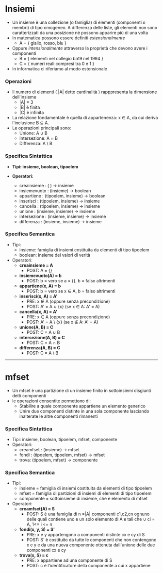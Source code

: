 <h1> Insiemi </h1>

* Un insieme è una collezione (o famiglia) di elementi (componenti o membri) di tipo omogeneo. A differenza delle liste, gli elementi non sono caratterizzati da una posizione né possono apparire più di una volta
* In matematica possono essere definiti _estensionalmente_
  * A = { giallo, rosso, blu }
* Oppure _intensionalmente_ attraverso la proprietà che devono avere i componenti
  * B = { elementi nel collegio ba19 nel 1994 }
  * C = { numeri reali compresi tra 0 e 1 }
* In informatica ci riferiamo al modo estensionale

<h3> Operazioni </h3>

* Il numero di elementi ( |A| detto cardinalità ) rapppresenta la dimensione dell'insieme
  * |A| = 3
  * |B| è finita
  * |C| è infinita
* La relazione fondamentale è quella di appartenenza: x ∈ A, da cui deriva l'inclusione B ⊆ A.
* Le operazioni principali sono:
  * Unione: A ∪ B
  * Intersezione: A ∩ B
  * Differenza: A \ B


### Specifica Sintattica

* **Tipi: insieme, boolean, tipoelem**

* **Operatori:**
    * creainsieme : ( ) → insieme
    * insiemevuoto : (insieme) → boolean
    * appartiene : (tipoelem, insieme) → boolean
    * inserisci : (tipoelem, insieme) → insieme
    * cancella : (tipoelem, insieme) → insieme
    * unione : (insieme, insieme) → insieme
    * intersezione : (insieme, insieme) → insieme
    * differenza : (insieme, insieme) → insieme

### Specifica Semantica
* Tipi:
  * insieme: famiglia di insiemi costituita da elementi di tipo tipoelem
  * boolean: insieme dei valori di verità
* Operatori:
  * **creainsieme = A**
    * POST: A = {}
  * **insiemevuoto(A) = b**
    * POST: b = vero se a = {}, b = falso altrimenti
  * **appartiene(x, A) = b**
    * POST: b = vero se x ∈ A, b = falso altrimenti
  * **inserisci(x, A) = A'**
    * PRE: x &#8713; A (oppure senza precondizione)
    * POST: A' = A ∪ {x} (se x ∈ A: A' = A)
  * **cancella(x, A) = A'**
    * PRE: x ∈ A (oppure senza precondizione)
    * POST: A' = A \ {x} (se x &#8713; A: A' = A)
  * **unione(A, B) = C**
    * POST: C = A ∪ B
  * **intersezione(A, B) = C**
    * POST: C = A ∩ B
  * **differenza(A, B) = C**
    * POST: C = A \ B

___
<h1> mfset </h1>

* Un mfset è una partizione di un insieme finito in sottoinsiemi disgiunti detti componenti
* le operazioni consentite permettono di:
  * Stabilire a quale componente appartiene un elemento generico
  * Unire due componenti distinte in una sola componente lasciando inalterate le altre componenti rimanenti

### Specifica Sintattica

* Tipi: insieme, boolean, tipoelem, mfset, componente
* Operatori:
  * creamfset : (insieme) → mfset
  * fondi : (tipoelem, tipoelem, mfset) → mfset
  * trova: (tipoelem, mfset) → componente

### Specifica Semantica

* Tipi:
  * insieme = famiglia di insiemi costituita da elementi di tipo tipoelem
  * mfset = famiglia di partizioni di insiemi di elementi di tipo tipoelem
  * componente = sottoinsieme di insieme, che è elemento di mfset
* Operatori: 
  * **creamfset(A) = S**
    * POST: S è una famiglia di n =|A| componenti c1,c2,cn ognuno delle quali contiene uno e un solo elemento di A e tali che ∪ ci = A, 1<= i <= n
  * **fondi(x, y, S) = S'**
    * PRE: x e y appartengono a componenti distinte cx e cy di S
    * POST: S' è costituito da tutte le componenti che non contengono x e y e da una nuova componente ottenuta dall'unione delle due componenti cx e cy
  * **trova(x, S) = c**
    * PRE: x appartiene ad una componente di S
    * POST: c è l'identificatore della componente a cui x appartiene